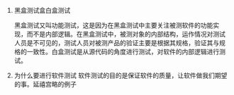 1. 黑盒测试盒白盒测试

    黑盒测试又叫功能测试，这是因为在黑盒测试中主要关注被测软件的功能实现，而不是内部逻辑。在黑盒测试中，被测对象的内部结构，运作情况对测试人员是不可见的，测试人员对被测产品的验证主要是根据其规格，验证其与规格的一致性。白盒测试是从源代码的角度进行测试，对软件的内部逻辑进行测试。

2. 为什么要进行软件测试
    软件测试的目的是保证软件的质量，让软件做我们期望的事。延禧宫略的例子

